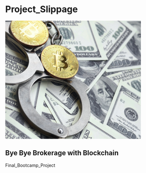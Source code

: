 # Project_Slippage

![Image1](Images/Image_2.png)

## Bye Bye Brokerage with Blockchain
Final_Bootcamp_Project
